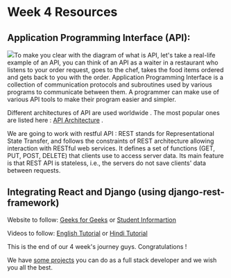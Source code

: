 
Week 4 Resources
================

Application Programming Interface (API): 
-----------------------------------------

![](https://lh7-us.googleusercontent.com/docsz/AD_4nXfT4yYfiszCtWGQlmCARGYrdTMOWcDMtoXrFOlda5l2GXdyq_RGJgpQOW-TFGXAhxYm2hO_n2xzFA3G-wq07wKzuSrmyBn1IcZ8z9PPu_XS95MFKv3jAIwcv8s6FOw5D2UYrVFGu9zN45S-PIVkWP2Q2xi-?key=TYylIdXXkVcop3dq3Ndfsw)To make you clear with the diagram of what is API, let's take a real-life example of an API, you can think of an API as a waiter in a restaurant who listens to your order request, goes to the chef, takes the food items ordered and gets back to you with the order.  Application Programming Interface is a collection of communication protocols and subroutines used by various programs to communicate between them. A programmer can make use of various API tools to make their program easier and simpler.

Different architectures of API are used worldwide . The most popular ones are listed here : [API Architecture](https://medium.com/@masterrajpatel/top-6-most-popular-api-architecture-styles-99a061ee87e3) .

We are going to work with restful API : REST stands for Representational State Transfer, and follows the constraints of REST architecture allowing interaction with RESTful web services. It defines a set of functions (GET, PUT, POST, DELETE) that clients use to access server data. Its main feature is that REST API is stateless, i.e., the servers do not save clients' data between requests. 

Integrating React and Django (using django-rest-framework)
----------------------------------------------------------

Website to follow: [Geeks for Geeks](https://www.geeksforgeeks.org/integrating-django-with-reactjs-using-django-rest-framework/) or [Student Informartion](https://blog.logrocket.com/using-react-django-create-app-tutorial/)

Videos to follow: [English Tutorial](https://youtu.be/eXrwF4LXF5c?feature=shared) or [Hindi Tutorial](https://youtu.be/tiungJDoQyA?feature=shared)

This is the end of our 4 week's journey guys. Congratulations !

We have [some projects](https://medium.com/@statanalyticawithlearn/15-best-full-stack-project-ideas-0634a6becdb7#:~:text=15%20Best%20Full%20Stack%20Project%20Ideas%201%201.,...%208%208.%20Chat%20Application%20...%20More%20items) you can do as a full stack developer and we wish you all the best.
